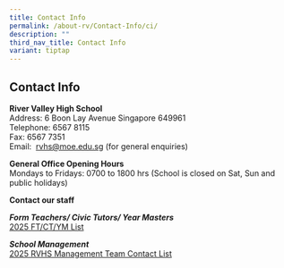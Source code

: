 ```yaml
---
title: Contact Info
permalink: /about-rv/Contact-Info/ci/
description: ""
third_nav_title: Contact Info
variant: tiptap
---
```

<h2>Contact Info</h2>
<p><strong>River Valley High School</strong> 
<br>Address: 6 Boon Lay Avenue Singapore 649961
<br>Telephone: 6567 8115
<br>Fax: 6567 7351&nbsp;
<br>Email:&nbsp;&nbsp;<a href="mailto:rvhs@moe.edu.sg" rel="noopener noreferrer nofollow" target="_blank">rvhs@moe.edu.sg</a>&nbsp;(for general enquiries)</p>
<p><strong>General Office Opening Hours</strong>
<br>Mondays to Fridays: 0700 to 1800 hrs (School is closed on Sat, Sun and
public holidays)</p>
<p><strong>Contact our staff</strong>
</p>
<p><strong><em>Form Teachers/ Civic Tutors/ Year Masters</em></strong>
<br><a href="https://for.edu.sg/ftctcontactinfo2025" rel="noopener nofollow" target="_blank">2025 FT/CT/YM List</a>
</p>
<p><strong><em>School Management</em></strong>
<br><a href="/files/RVHS_Management_Team_Contact_List_2025_Final__003_.pdf" rel="noopener nofollow" target="_blank">2025 RVHS Management Team Contact List</a>
</p>